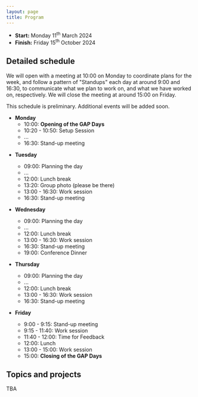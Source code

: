 ```yaml
---
layout: page
title: Program
---
```



* __Start:__ Monday 11<sup>th</sup> March 2024 <!-- , 9:00 UTC -->
* __Finish:__ Friday 15<sup>th</sup> October 2024

## Detailed schedule

We will open with a meeting at 10:00 on Monday to coordinate plans for the week,
and follow a pattern of "Standups" each day at around 9:00 and 16:30, to
communicate what we plan to work on, and what we have worked on, respectively.
We will close the meeting at around 15:00 on Friday.

This schedule is preliminary. Additional events will be added soon.


- **Monday**
  - 10:00: **Opening of the GAP Days**
  - 10:20 - 10:50: Setup Session
  - ...
  - 16:30: Stand-up meeting
<!--   - 20:00: Get-together at TODO -->

- **Tuesday**
  - 09:00: Planning the day
  - ...
  - 12:00: Lunch break
  - 13:20: Group photo (please be there)
  - 13:00 - 16:30: Work session
  - 16:30: Stand-up meeting

- **Wednesday**
  - 09:00: Planning the day
  - ...
  - 12:00: Lunch break
  - 13:00 - 16:30: Work session
  - 16:30: Stand-up meeting
  - 19:00: Conference Dinner

- **Thursday**
  - 09:00: Planning the day
  - ...
  - 12:00: Lunch break
  - 13:00 - 16:30: Work session
  - 16:30: Stand-up meeting

- **Friday**
  - 9:00 - 9:15: Stand-up meeting
  - 9:15 - 11:40: Work session
  - 11:40 - 12:00: Time for Feedback
  - 12:00: Lunch 
  - 13:00 - 15:00: Work session
  - 15:00: **Closing of the GAP Days**


## Topics and projects

TBA
